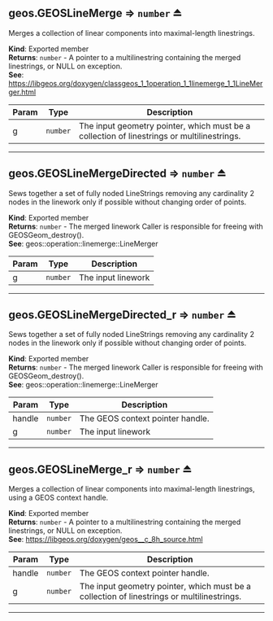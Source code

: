 <a name="exp_module_geos--geos.GEOSLineMerge"></a>

## geos.GEOSLineMerge ⇒ <code>number</code> ⏏
Merges a collection of linear components into maximal-length linestrings.

**Kind**: Exported member  
**Returns**: <code>number</code> - A pointer to a multilinestring containing the merged linestrings, or NULL on exception.  
**See**: https://libgeos.org/doxygen/classgeos_1_1operation_1_1linemerge_1_1LineMerger.html  

| Param | Type | Description |
| --- | --- | --- |
| g | <code>number</code> | The input geometry pointer, which must be a collection of linestrings or multilinestrings. |


---
<a name="exp_module_geos--geos.GEOSLineMergeDirected"></a>

## geos.GEOSLineMergeDirected ⇒ <code>number</code> ⏏
Sews together a set of fully noded LineStrings
removing any cardinality 2 nodes in the linework
only if possible without changing order of points.

**Kind**: Exported member  
**Returns**: <code>number</code> - The merged linework
Caller is responsible for freeing with GEOSGeom_destroy().  
**See**: geos::operation::linemerge::LineMerger  

| Param | Type | Description |
| --- | --- | --- |
| g | <code>number</code> | The input linework |


---
<a name="exp_module_geos--geos.GEOSLineMergeDirected_r"></a>

## geos.GEOSLineMergeDirected\_r ⇒ <code>number</code> ⏏
Sews together a set of fully noded LineStrings
removing any cardinality 2 nodes in the linework
only if possible without changing order of points.

**Kind**: Exported member  
**Returns**: <code>number</code> - The merged linework
Caller is responsible for freeing with GEOSGeom_destroy().  
**See**: geos::operation::linemerge::LineMerger  

| Param | Type | Description |
| --- | --- | --- |
| handle | <code>number</code> | The GEOS context pointer handle. |
| g | <code>number</code> | The input linework |


---
<a name="exp_module_geos--geos.GEOSLineMerge_r"></a>

## geos.GEOSLineMerge\_r ⇒ <code>number</code> ⏏
Merges a collection of linear components into maximal-length linestrings, using a GEOS context handle.

**Kind**: Exported member  
**Returns**: <code>number</code> - A pointer to a multilinestring containing the merged linestrings, or NULL on exception.  
**See**: https://libgeos.org/doxygen/geos__c_8h_source.html  

| Param | Type | Description |
| --- | --- | --- |
| handle | <code>number</code> | The GEOS context pointer handle. |
| g | <code>number</code> | The input geometry pointer, which must be a collection of linestrings or multilinestrings. |


---
